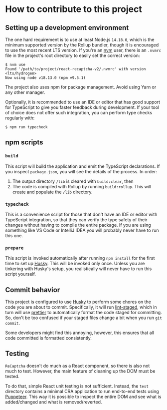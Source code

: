 # How to contribute to this project

## Setting up a development environment

The one hard requirement is to use at least Node.js `14.18.0`, which is the minimum supported version by the Rollup
bundler, though it is encouraged to use the most recent LTS version. If you're an [nvm](https://github.com/nvm-sh/nvm)
user, there is an `.nvmrc` file in the project's root directory to easily set the correct version:

```shell
$ nvm use
Found '/path/to/project/react-recaptcha-v2/.nvmrc' with version <lts/hydrogen>
Now using node v18.13.0 (npm v9.5.1)
```

The project also uses npm for package management. Avoid using Yarn or any other manager.

Optionally, it is recommended to use an IDE or editor that has good support for TypeScript to give you faster feedback
during development. If your tool of choice does not offer such integration, you can perform type checks regularly with:

```shell
$ npm run typecheck
```

## npm scripts

### `build`

This script will build the application and emit the TypeScript declarations. If you inspect `package.json`, you will see
the details of the process. In order:

1. The output directory `/lib` is cleared with `build:clear`, then
2. The code is compiled with Rollup by running `build:rollup`. This will create and populate the `/lib` directory.

### `typecheck`

This is a convenience script for those that don't have an IDE or editor with TypeScript integration, so that they can
verify the type safety of their changes without having to compile the entire package. If you are using something like
VS Code or IntelliJ IDEA you will probably never have to run this one.

### `prepare`

This script is invoked automatically after running `npm install` for the first time to set up
[Husky](https://typicode.github.io/husky/#/). This will be invoked only once. Unless you are tinkering with Husky's
setup, you realistically will never have to run this script yourself.

## Commit behavior

This project is configured to use [Husky](https://typicode.github.io/husky/#/) to perform some chores on the code you
are about to commit. Specifically, it will run [lint-staged](https://github.com/okonet/lint-staged), which in turn will
use [prettier](https://prettier.io/) to automatically format the code staged for committing. So, don't be too confused
if your staged files change a bit when you run `git commit`.

Some developers might find this annoying, however, this ensures that all code committed is formatted consistently.

## Testing

`ReCaptcha` doesn't do much as a React component, so there is also not much to test. However, the main feature of
cleaning up the DOM must be tested.

To do that, simple React unit testing is not sufficient. Instead, the `test` directory contains a minimal CRA
application to run end-to-end tests using [Puppeteer](https://github.com/puppeteer/puppeteer). This way it is possible to inspect the entire DOM and see what is
added/changed and what is removed/reverted.
